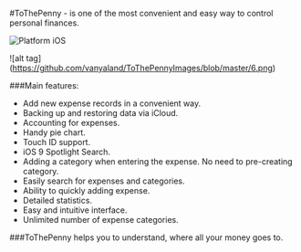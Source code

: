 #ToThePenny - is one of the most convenient and easy way to control personal finances.

![Platform iOS](https://img.shields.io/badge/platform-iOS-blue.svg)

![alt tag] (https://github.com/vanyaland/ToThePennyImages/blob/master/6.png)

###Main features:

- Add new expense records in a convenient way.
- Backing up and restoring data via iCloud.
- Accounting for expenses.
- Handy pie chart.
- Touch ID support.
- iOS 9 Spotlight Search.
- Adding a category when entering the expense. No need to pre-creating category.
- Easily search for expenses and categories.
- Ability to quickly adding expense.
- Detailed statistics.
- Easy and intuitive interface.
- Unlimited number of expense categories.

###ToThePenny helps you to understand, where all your money goes to.
